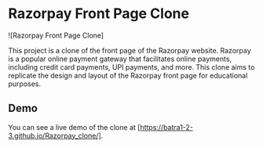 # Razorpay Front Page Clone

![Razorpay Front Page Clone]



This project is a clone of the front page of the Razorpay website. Razorpay is a popular online payment gateway that facilitates online payments, including credit card payments, UPI payments, and more. This clone aims to replicate the design and layout of the Razorpay front page for educational purposes.

## Demo

You can see a live demo of the clone at [https://batra1-2-3.github.io/Razorpay_clone/].
